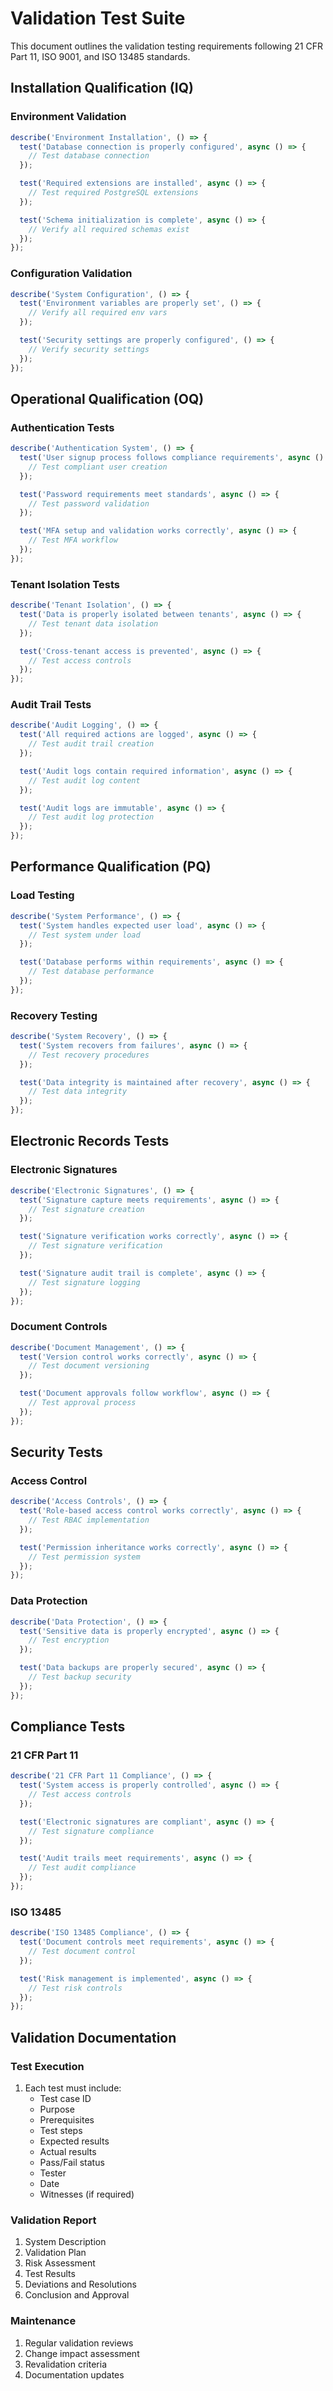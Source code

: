 # Validation Test Suite

This document outlines the validation testing requirements following 21 CFR Part 11, ISO 9001, and ISO 13485 standards.

## Installation Qualification (IQ)

### Environment Validation
```typescript
describe('Environment Installation', () => {
  test('Database connection is properly configured', async () => {
    // Test database connection
  });

  test('Required extensions are installed', async () => {
    // Test required PostgreSQL extensions
  });

  test('Schema initialization is complete', async () => {
    // Verify all required schemas exist
  });
});
```

### Configuration Validation
```typescript
describe('System Configuration', () => {
  test('Environment variables are properly set', () => {
    // Verify all required env vars
  });

  test('Security settings are properly configured', () => {
    // Verify security settings
  });
});
```

## Operational Qualification (OQ)

### Authentication Tests
```typescript
describe('Authentication System', () => {
  test('User signup process follows compliance requirements', async () => {
    // Test compliant user creation
  });

  test('Password requirements meet standards', async () => {
    // Test password validation
  });

  test('MFA setup and validation works correctly', async () => {
    // Test MFA workflow
  });
});
```

### Tenant Isolation Tests
```typescript
describe('Tenant Isolation', () => {
  test('Data is properly isolated between tenants', async () => {
    // Test tenant data isolation
  });

  test('Cross-tenant access is prevented', async () => {
    // Test access controls
  });
});
```

### Audit Trail Tests
```typescript
describe('Audit Logging', () => {
  test('All required actions are logged', async () => {
    // Test audit trail creation
  });

  test('Audit logs contain required information', async () => {
    // Test audit log content
  });

  test('Audit logs are immutable', async () => {
    // Test audit log protection
  });
});
```

## Performance Qualification (PQ)

### Load Testing
```typescript
describe('System Performance', () => {
  test('System handles expected user load', async () => {
    // Test system under load
  });

  test('Database performs within requirements', async () => {
    // Test database performance
  });
});
```

### Recovery Testing
```typescript
describe('System Recovery', () => {
  test('System recovers from failures', async () => {
    // Test recovery procedures
  });

  test('Data integrity is maintained after recovery', async () => {
    // Test data integrity
  });
});
```

## Electronic Records Tests

### Electronic Signatures
```typescript
describe('Electronic Signatures', () => {
  test('Signature capture meets requirements', async () => {
    // Test signature creation
  });

  test('Signature verification works correctly', async () => {
    // Test signature verification
  });

  test('Signature audit trail is complete', async () => {
    // Test signature logging
  });
});
```

### Document Controls
```typescript
describe('Document Management', () => {
  test('Version control works correctly', async () => {
    // Test document versioning
  });

  test('Document approvals follow workflow', async () => {
    // Test approval process
  });
});
```

## Security Tests

### Access Control
```typescript
describe('Access Controls', () => {
  test('Role-based access control works correctly', async () => {
    // Test RBAC implementation
  });

  test('Permission inheritance works correctly', async () => {
    // Test permission system
  });
});
```

### Data Protection
```typescript
describe('Data Protection', () => {
  test('Sensitive data is properly encrypted', async () => {
    // Test encryption
  });

  test('Data backups are properly secured', async () => {
    // Test backup security
  });
});
```

## Compliance Tests

### 21 CFR Part 11
```typescript
describe('21 CFR Part 11 Compliance', () => {
  test('System access is properly controlled', async () => {
    // Test access controls
  });

  test('Electronic signatures are compliant', async () => {
    // Test signature compliance
  });

  test('Audit trails meet requirements', async () => {
    // Test audit compliance
  });
});
```

### ISO 13485
```typescript
describe('ISO 13485 Compliance', () => {
  test('Document controls meet requirements', async () => {
    // Test document control
  });

  test('Risk management is implemented', async () => {
    // Test risk controls
  });
});
```

## Validation Documentation

### Test Execution
1. Each test must include:
   - Test case ID
   - Purpose
   - Prerequisites
   - Test steps
   - Expected results
   - Actual results
   - Pass/Fail status
   - Tester
   - Date
   - Witnesses (if required)

### Validation Report
1. System Description
2. Validation Plan
3. Risk Assessment
4. Test Results
5. Deviations and Resolutions
6. Conclusion and Approval

### Maintenance
1. Regular validation reviews
2. Change impact assessment
3. Revalidation criteria
4. Documentation updates